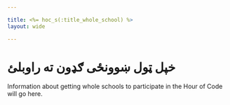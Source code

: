 ```yaml
---

title: <%= hoc_s(:title_whole_school) %>
layout: wide

---
```


# خپل ټول ښوونځی ګډون ته راوبلئ

Information about getting whole schools to participate in the Hour of Code will go here.